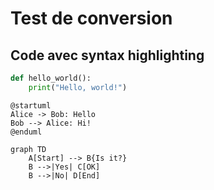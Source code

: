# Test de conversion

## Code avec syntax highlighting

```python
def hello_world():
    print("Hello, world!")
```

```puml
@startuml
Alice -> Bob: Hello
Bob --> Alice: Hi!
@enduml
```

```mermaid
graph TD
    A[Start] --> B{Is it?}
    B -->|Yes| C[OK]
    B -->|No| D[End]
```

